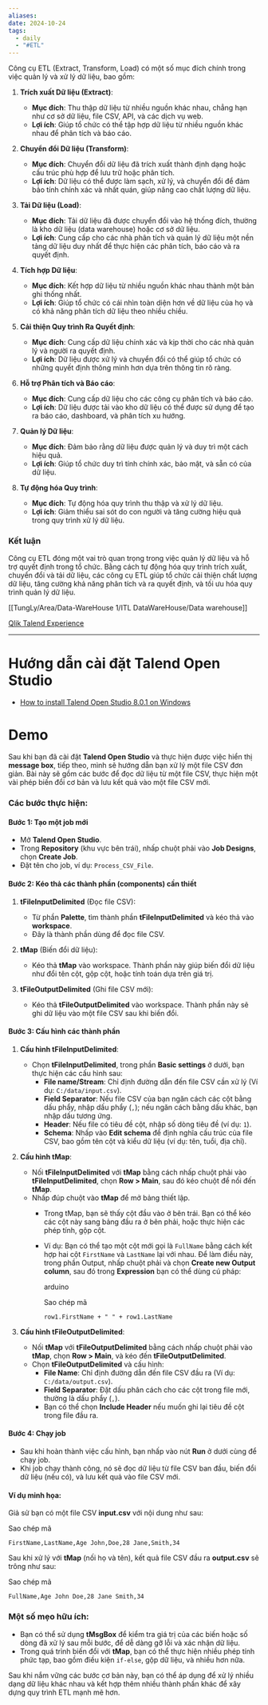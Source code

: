 ```yaml
---
aliases: 
date: 2024-10-24
tags:
  - daily
  - "#ETL"
---
```

Công cụ ETL (Extract, Transform, Load) có một số mục đích chính trong việc quản lý và xử lý dữ liệu, bao gồm:

1. **Trích xuất Dữ liệu (Extract)**:
    
    - **Mục đích**: Thu thập dữ liệu từ nhiều nguồn khác nhau, chẳng hạn như cơ sở dữ liệu, file CSV, API, và các dịch vụ web.
    - **Lợi ích**: Giúp tổ chức có thể tập hợp dữ liệu từ nhiều nguồn khác nhau để phân tích và báo cáo.
2. **Chuyển đổi Dữ liệu (Transform)**:
    
    - **Mục đích**: Chuyển đổi dữ liệu đã trích xuất thành định dạng hoặc cấu trúc phù hợp để lưu trữ hoặc phân tích.
    - **Lợi ích**: Dữ liệu có thể được làm sạch, xử lý, và chuyển đổi để đảm bảo tính chính xác và nhất quán, giúp nâng cao chất lượng dữ liệu.
3. **Tải Dữ liệu (Load)**:
    
    - **Mục đích**: Tải dữ liệu đã được chuyển đổi vào hệ thống đích, thường là kho dữ liệu (data warehouse) hoặc cơ sở dữ liệu.
    - **Lợi ích**: Cung cấp cho các nhà phân tích và quản lý dữ liệu một nền tảng dữ liệu duy nhất để thực hiện các phân tích, báo cáo và ra quyết định.
4. **Tích hợp Dữ liệu**:
    
    - **Mục đích**: Kết hợp dữ liệu từ nhiều nguồn khác nhau thành một bản ghi thống nhất.
    - **Lợi ích**: Giúp tổ chức có cái nhìn toàn diện hơn về dữ liệu của họ và có khả năng phân tích dữ liệu theo nhiều chiều.
5. **Cải thiện Quy trình Ra Quyết định**:
    
    - **Mục đích**: Cung cấp dữ liệu chính xác và kịp thời cho các nhà quản lý và người ra quyết định.
    - **Lợi ích**: Dữ liệu được xử lý và chuyển đổi có thể giúp tổ chức có những quyết định thông minh hơn dựa trên thông tin rõ ràng.
6. **Hỗ trợ Phân tích và Báo cáo**:
    
    - **Mục đích**: Cung cấp dữ liệu cho các công cụ phân tích và báo cáo.
    - **Lợi ích**: Dữ liệu được tải vào kho dữ liệu có thể được sử dụng để tạo ra báo cáo, dashboard, và phân tích xu hướng.
7. **Quản lý Dữ liệu**:
    
    - **Mục đích**: Đảm bảo rằng dữ liệu được quản lý và duy trì một cách hiệu quả.
    - **Lợi ích**: Giúp tổ chức duy trì tính chính xác, bảo mật, và sẵn có của dữ liệu.
8. **Tự động hóa Quy trình**:
    
    - **Mục đích**: Tự động hóa quy trình thu thập và xử lý dữ liệu.
    - **Lợi ích**: Giảm thiểu sai sót do con người và tăng cường hiệu quả trong quy trình xử lý dữ liệu.

### **Kết luận**

Công cụ ETL đóng một vai trò quan trọng trong việc quản lý dữ liệu và hỗ trợ quyết định trong tổ chức. Bằng cách tự động hóa quy trình trích xuất, chuyển đổi và tải dữ liệu, các công cụ ETL giúp tổ chức cải thiện chất lượng dữ liệu, tăng cường khả năng phân tích và ra quyết định, và tối ưu hóa quy trình quản lý dữ liệu.



[[TungLy/Area/Data-WareHouse 1/ITL DataWareHouse/Data warehouse]]


[Qlik Talend Experience](https://tep.us.cloud.talend.com/welcome)


---
# Hướng dẫn cài đặt Talend Open Studio
- [How to install Talend Open Studio 8.0.1 on Windows](https://www.youtube.com/watch?v=1pwqEbqiUtQ&t=164s)
# Demo
Sau khi bạn đã cài đặt **Talend Open Studio** và thực hiện được việc hiển thị **message box**, tiếp theo, mình sẽ hướng dẫn bạn xử lý một file CSV đơn giản. Bài này sẽ gồm các bước để đọc dữ liệu từ một file CSV, thực hiện một vài phép biến đổi cơ bản và lưu kết quả vào một file CSV mới.

### Các bước thực hiện:

#### Bước 1: Tạo một job mới

- Mở **Talend Open Studio**.
- Trong **Repository** (khu vực bên trái), nhấp chuột phải vào **Job Designs**, chọn **Create Job**.
- Đặt tên cho job, ví dụ: `Process_CSV_File`.

#### Bước 2: Kéo thả các thành phần (components) cần thiết

1. **tFileInputDelimited** (Đọc file CSV):
    
    - Từ phần **Palette**, tìm thành phần **tFileInputDelimited** và kéo thả vào **workspace**.
    - Đây là thành phần dùng để đọc file CSV.
2. **tMap** (Biến đổi dữ liệu):
    
    - Kéo thả **tMap** vào workspace. Thành phần này giúp biến đổi dữ liệu như đổi tên cột, gộp cột, hoặc tính toán dựa trên giá trị.
3. **tFileOutputDelimited** (Ghi file CSV mới):
    
    - Kéo thả **tFileOutputDelimited** vào workspace. Thành phần này sẽ ghi dữ liệu vào một file CSV sau khi biến đổi.

#### Bước 3: Cấu hình các thành phần

1. **Cấu hình tFileInputDelimited**:
    
    - Chọn **tFileInputDelimited**, trong phần **Basic settings** ở dưới, bạn thực hiện các cấu hình sau:
        - **File name/Stream**: Chỉ định đường dẫn đến file CSV cần xử lý (Ví dụ: `C:/data/input.csv`).
        - **Field Separator**: Nếu file CSV của bạn ngăn cách các cột bằng dấu phẩy, nhập dấu phẩy (`,`); nếu ngăn cách bằng dấu khác, bạn nhập dấu tương ứng.
        - **Header**: Nếu file có tiêu đề cột, nhập số dòng tiêu đề (ví dụ: `1`).
        - **Schema**: Nhấp vào **Edit schema** để định nghĩa cấu trúc của file CSV, bao gồm tên cột và kiểu dữ liệu (ví dụ: tên, tuổi, địa chỉ).
2. **Cấu hình tMap**:
    
    - Nối **tFileInputDelimited** với **tMap** bằng cách nhấp chuột phải vào **tFileInputDelimited**, chọn **Row > Main**, sau đó kéo chuột để nối đến **tMap**.
    - Nhấp đúp chuột vào **tMap** để mở bảng thiết lập.
        - Trong tMap, bạn sẽ thấy cột đầu vào ở bên trái. Bạn có thể kéo các cột này sang bảng đầu ra ở bên phải, hoặc thực hiện các phép tính, gộp cột.
        - Ví dụ: Bạn có thể tạo một cột mới gọi là `FullName` bằng cách kết hợp hai cột `FirstName` và `LastName` lại với nhau. Để làm điều này, trong phần Output, nhấp chuột phải và chọn **Create new Output column**, sau đó trong **Expression** bạn có thể dùng cú pháp:
            
            arduino
            
            Sao chép mã
            
            `row1.FirstName + " " + row1.LastName`
            
3. **Cấu hình tFileOutputDelimited**:
    
    - Nối **tMap** với **tFileOutputDelimited** bằng cách nhấp chuột phải vào **tMap**, chọn **Row > Main**, và kéo đến **tFileOutputDelimited**.
    - Chọn **tFileOutputDelimited** và cấu hình:
        - **File Name**: Chỉ định đường dẫn đến file CSV đầu ra (Ví dụ: `C:/data/output.csv`).
        - **Field Separator**: Đặt dấu phân cách cho các cột trong file mới, thường là dấu phẩy (`,`).
        - Bạn có thể chọn **Include Header** nếu muốn ghi lại tiêu đề cột trong file đầu ra.

#### Bước 4: Chạy job

- Sau khi hoàn thành việc cấu hình, bạn nhấp vào nút **Run** ở dưới cùng để chạy job.
- Khi job chạy thành công, nó sẽ đọc dữ liệu từ file CSV ban đầu, biến đổi dữ liệu (nếu có), và lưu kết quả vào file CSV mới.

#### Ví dụ minh họa:

Giả sử bạn có một file CSV **input.csv** với nội dung như sau:

Sao chép mã

`FirstName,LastName,Age John,Doe,28 Jane,Smith,34`

Sau khi xử lý với **tMap** (nối họ và tên), kết quả file CSV đầu ra **output.csv** sẽ trông như sau:

Sao chép mã

`FullName,Age John Doe,28 Jane Smith,34`

### Một số mẹo hữu ích:

- Bạn có thể sử dụng **tMsgBox** để kiểm tra giá trị của các biến hoặc số dòng đã xử lý sau mỗi bước, để dễ dàng gỡ lỗi và xác nhận dữ liệu.
- Trong quá trình biến đổi với **tMap**, bạn có thể thực hiện nhiều phép tính phức tạp, bao gồm điều kiện `if-else`, gộp dữ liệu, và nhiều hơn nữa.

Sau khi nắm vững các bước cơ bản này, bạn có thể áp dụng để xử lý nhiều dạng dữ liệu khác nhau và kết hợp thêm nhiều thành phần khác để xây dựng quy trình ETL mạnh mẽ hơn.